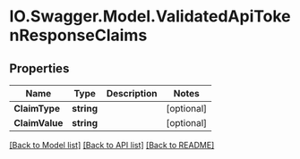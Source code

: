 # IO.Swagger.Model.ValidatedApiTokenResponseClaims
## Properties

Name | Type | Description | Notes
------------ | ------------- | ------------- | -------------
**ClaimType** | **string** |  | [optional] 
**ClaimValue** | **string** |  | [optional] 

[[Back to Model list]](../README.md#documentation-for-models) [[Back to API list]](../README.md#documentation-for-api-endpoints) [[Back to README]](../README.md)

